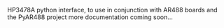 
HP3478A python interface, to use in conjunction with AR488 boards and the PyAR488 project
more documentation coming soon...
